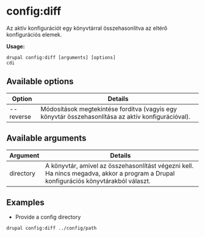 # config:diff
Az aktív konfigurációt egy könyvtárral összehasonlítva az eltérő konfigurációs elemek.

**Usage:**
```
drupal config:diff [arguments] [options]
cdi
```

## Available options
Option | Details
-------|-------------
--reverse | Módosítások megtekintése fordítva (vagyis egy könyvtár összehasonlítása az aktív konfigurációval).

## Available arguments
Argument | Details
---------|-------------
directory | A könyvtár, amivel az összehasonlítást végezni kell. Ha nincs megadva, akkor a program a Drupal konfigurációs könyvtárakból választ.

## Examples
* Provide a config directory
```
drupal config:diff ../config/path
```
